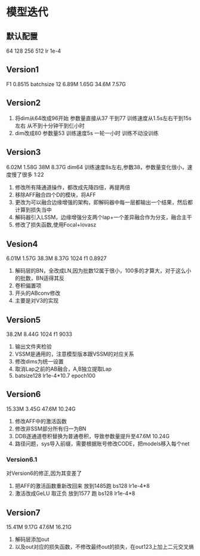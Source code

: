 # 模型迭代
## 默认配置
64 128 256 512
lr 1e-4

## Version1
F1 0.8515
batchsize 12 
6.89M  1.65G
34.6M  7.57G

## Version2
1. 将dim从64改成96开始
参数量直接从37 干到77
训练速度从1.5s左右干到15s左右
从不到十分钟干到仨小时
2. dim改成80
参数量53
训练速度5s 一轮一小时 训练不动没训练

## Version3
6.02M  1.58G
38M    8.37G
dim64 训练速度8s左右,参数38，参数量变化很小，速度慢了很多 1:22
1. 修改所有降通道操作，都改成先降四倍，再提两倍
2. 移除AFF融合四个D的模块，将AFF
3. 更改为可以融合边缘增强的架构，即解码器中每一层都输出一个结果，然后都计算到损失当中
4. 解码器引入LSSM，边缘增强分支两个lap+一个差异融合作为分支，融合主干
5. 修改了损失函数,使用Focal+lovasz

## Vesion4
6.01M  1.57G
38.3M  8.37G
1024 f1 0.8927
1. 解码层的BN，全改成LN,因为批数12属于很小，100多的才算大，对于这么小的批数，BN适得其反
2. 卷积偏置项
3. 开头的ABconv修改
4. 主要是对V3的实现

## Version5
38.2M 8.44G
1024 f1 9033
1. 输出文件夹检验
2. VSSM是通用的，注意模型版本跟VSSM的对应关系
3. 修改dims为统一设置
4. 取消Lap之前的AB融合，A,B独立提取Lap
5. batsize128  lr1e-4*10.7 epoch100

## Version6
15.33M 3.45G
47.6M 10.24G
1. 修改AFF中的激活函数
2. 修改非SSM部分所有归一为BN
3. DDB逐通道卷积替换为普通卷积，导致参数量提升至47.6M 10.24G
4. 路径问题，sys导入前缀，需要根据账号修改CODE，把models移入每个net

### Version6.1
对Version6的修正,因为其变差了
1. 把AFF的激活函数重新改回来 放到1485跑 bs128 lr1e-4*8 
2. 激活改成GeLU 取正负 放到1577 跑 bs128 lr1e-4*8

## Version7
15.41M 9.17G
47.6M 16.21G
1. 解码层添加out
2. 以及out对应的损失函数，不修改最终out的损失，在out123上加上二元交叉熵